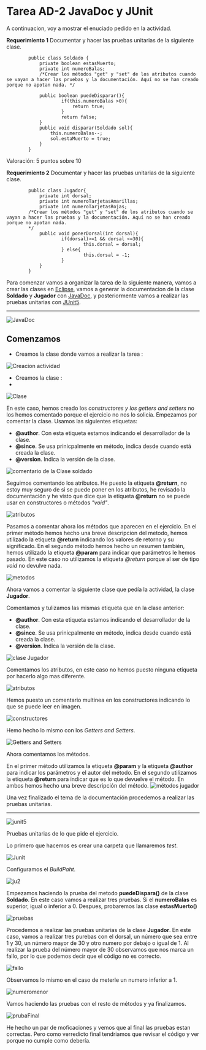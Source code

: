 # Tarea AD-2 JavaDoc y JUnit

A continuacion, voy a mostrar el enuciado pedido en la actividad. 

**Requerimiento 1**
Documentar y hacer las pruebas unitarias de la siguiente clase. 

            public class Soldado {
                private boolean estasMuerto; 
                private int numeroBalas;
                /*Crear los métodos "get" y "set" de los atributos cuando se vayan a hacer las pruebas y la documentación. Aquí no se han creado porque no apotan nada. */
                        
                public boolean puedeDisparar(){
                        if(this.numeroBalas >0){
                            return true; 
                        }
                        return false;
                }
                public void disparar(Soldado sol){
                    this.numeroBalas--;
                    sol.estaMuerto = true;
                }
            }

Valoración: 5 puntos sobre 10

**Requerimiento 2** 
Documentar y hacer las pruebas unitarias de la siguiente clase. 

			public class Jugador{
				private int dorsal;
				private int numeroTarjetasAmarillas;
				private int numeroTarjetasRojas;
			/*Crear los métodos "get" y "set" de los atributos cuando se vayan a hacer las pruebas y la documentación. Aquí no se han creado porque no apotan nada.
			*/
				public void ponerDorsal(int dorsal){
						if(dorsal)>=1 && dorsal <=30){
								this.dorsal = dorsal;
						} else{
								this.dorsal = -1;
						}
				}
			}

Para comenzar vamos a organizar la tarea de la siguiente manera, vamos a crear las clases en [Eclipse](https://www.eclipse.org/downloads/),  vamos a generar la documentacion de la clase **Soldado** y **Jugador** con [JavaDoc](https://docs.oracle.com/javase/8/docs/technotes/tools/windows/javadoc.html), y posteriormente vamos a realizar las pruebas unitarias con [JUnit5](https://junit.org/junit5/).

*** 
![JavaDoc](https://www.konakart.com/wp-content/uploads/2014/11/javadoc.png) 

## Comenzamos 

* Creamos la clase donde vamos a realizar la tarea :

![Creacion actividad](file:///C:/Users/admin/Desktop/iconografia/Entornos%20de%20desarrollo/javadoc/im1.PNG)

* Creamos la clase :
* 
![Clase](file:///C:/Users/admin/Desktop/iconografia/Entornos%20de%20desarrollo/javadoc/im2.PNG)

En este caso, hemos creado  los *constructores y los getters and setters* no los hemos comentado porque el ejercicio no nos lo solicia. 
Empezamos por comentar la clase. Usamos las siguientes etiquetas: 

* **@author**. Con esta etiqueta estamos indicando el desarrollador de la clase. 
* **@since**. Se usa prinicpalmente en método, indica desde cuando está creada la clase. 
* **@version**. Indica la versión de la clase. 

![comentario de la Clase soldado](file:///C:/Users/admin/Desktop/iconografia/Entornos%20de%20desarrollo/javadoc/im3.PNG)    

Seguimos comentando los atributos. He puesto la etiqueta **@return**, no estoy muy seguro de si se puede poner en los atributos, he revisado la documentación y he visto que dice que la etiqueta **@return** no se puede usar en constructores o métodos *"void"*. 

![atributos](file:///C:/Users/admin/Desktop/iconografia/Entornos%20de%20desarrollo/javadoc/im4.PNG)

Pasamos a comentar ahora los métodos que aparecen en el ejercicio. 
En el primer método hemos hecho una breve descripcion del metodo, hemos utilizado la etiqueta **@return** indicando los valores de retorno y su significado. 
En el segundo método hemos hecho un resumen también, hemos utilizado la etiqueta **@param** para indicar que parámetros le hemos pasado. En este caso no utilizamos la etiqueta *@return* porque al ser de tipo *void* no devulve nada. 

![metodos](file:///C:/Users/admin/Desktop/iconografia/Entornos%20de%20desarrollo/javadoc/im5.PNG)  


Ahora vamos a comentar la siguiente clase que pedía la actividad, la clase **Jugador**.

Comentamos y tulizamos las mismas etiqueta que en la clase anterior:
* **@author**. Con esta etiqueta estamos indicando el desarrollador de la clase. 
* **@since**. Se usa prinicpalmente en método, indica desde cuando está creada la clase. 
* **@version**. Indica la versión de la clase. 

![clase Jugador](file:///C:/Users/admin/Desktop/iconografia/Entornos%20de%20desarrollo/javadoc/im6.PNG) 

Comentamos los atributos, en este caso no hemos puesto ninguna etiqueta por hacerlo algo mas diferente. 

![atributos](file:///C:/Users/admin/Desktop/iconografia/Entornos%20de%20desarrollo/javadoc/im7.PNG) 

Hemos puesto un comentario multinea en los constructores indicando lo que se puede leer en imagen. 

![constructores](file:///C:/Users/admin/Desktop/iconografia/Entornos%20de%20desarrollo/javadoc/im8.PNG) 

Hemo hecho lo mismo con los *Getters and Setters*.

![Getters and Setters](file:///C:/Users/admin/Desktop/iconografia/Entornos%20de%20desarrollo/javadoc/im9.PNG)

Ahora comentamos los métodos. 

En el primer método utilizamos la etiqueta **@param** y la etiqueta **@author**  para indicar los parámetros y el autor del método. 
En el segundo utilizamos la etiqueta **@return** para indicar que es lo que devuelve el método. En ambos hemos hecho una breve descripción del método. 
![métodos jugador ](file:///C:/Users/admin/Desktop/iconografia/Entornos%20de%20desarrollo/javadoc/im10.PNG)

Una vez finalizado el tema de la documentación procedemos a realizar las pruebas unitarias. 

***

![junit5](https://upload.wikimedia.org/wikipedia/commons/5/59/JUnit_5_Banner.png)  


Pruebas unitarias de lo que pide el ejercicio. 

Lo primero que hacemos es crear una carpeta que llamaremos *test*. 

![Junit](file:///C:/Users/admin/Desktop/iconografia/Entornos%20de%20desarrollo/javadoc/ju1.PNG) 

Configuramos el *BuildPaht*.

![ju2](file:///C:/Users/admin/Desktop/iconografia/Entornos%20de%20desarrollo/javadoc/ju2.PNG) 

Empezamos haciendo la prueba del metodo **puedeDispara()** de la clase **Soldado**. En este caso vamos a realizar tres pruebas. Si el **numeroBalas** es superior, igual o inferior a 0. Despues, probaremos las clase **estasMuerto()**

![pruebas](file:///C:/Users/admin/Desktop/iconografia/Entornos%20de%20desarrollo/javadoc/ju4.PNG)

Procedemos a realizar las pruebas unitarias de la clase **Jugador**. En este caso, vamos a realizar tres purebas con el dorsal, un número que sea entre 1 y 30, un número mayor de 30 y otro numero por debajo o igual de 1. 
Al realizar la prueba del número mayor de 30 observamos que nos marca un fallo, por lo que podemos decir que el código no es correcto. 

![fallo](file:///C:/Users/admin/Desktop/iconografia/Entornos%20de%20desarrollo/javadoc/ju5.PNG)

Observamos lo mismo en el caso de meterle un numero inferior a 1. 

![numeromenor](file:///C:/Users/admin/Desktop/iconografia/Entornos%20de%20desarrollo/javadoc/ju6.PNG) 

Vamos haciendo las pruebas con el resto de métodos y ya finalizamos. 

![prubaFinal](file:///C:/Users/admin/Desktop/iconografia/Entornos%20de%20desarrollo/javadoc/ju7.PNG)  


He hecho un par de moficaciones y vemos que al final las pruebas estan correctas. Pero como verredicto final tendriamos que revisar el código y ver porque no cumple como debería. 
